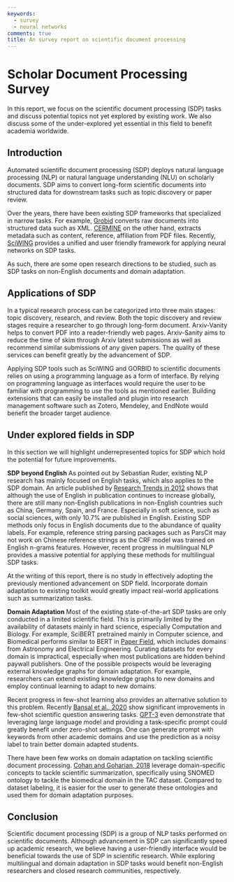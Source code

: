 ```yaml
---
keywords:
  - survey
  - neural networks
comments: true
title: An survey report on scientific document processing
---
```


# Scholar Document Processing Survey

In this report, we focus on the scientific document processing (SDP) tasks and discuss potential topics not yet explored by existing work. We also discuss some of the under-explored yet essential in this field to benefit academia worldwide.

## Introduction

Automated scientific document processing (SDP) deploys natural language processing (NLP) or natural language understanding (NLU) on scholarly documents. SDP aims to convert long-form scientific documents into structured data for downstream tasks such as topic discovery or paper review. 

Over the years, there have been existing SDP frameworks that specialized in narrow tasks. For example, [Grobid](https://github.com/kermitt2/grobid) converts raw documents into structured data such as XML. [CERMINE](https://github.com/CeON/CERMINE) on the other hand, extracts metadata such as content, reference, affiliation from PDF files. Recently, [SciWING](https://arxiv.org/abs/2004.03807) provides a unified and user friendly framework for applying neural networks on SDP tasks. 

As such, there are some open research directions to be studied, such as SDP tasks on non-English documents and domain adaptation. 


## Applications of SDP

In a typical research process can be categorized into three main stages: topic discovery, research, and review. Both the topic discovery and review stages require a researcher to go through long-form document. Arxiv-Vanity helps to convert PDF into a reader-friendly web pages. Arxiv-Sanity aims to reduce the time of skim through Arxiv latest submissions as well as recommend similar submissions of any given papers. The quality of these services can benefit greatly by the advancement of SDP. 

Applying SDP tools such as SciWING and GORBID to scientific documents relies on using a programming language as a form of interface. By relying on programming language as interfaces would require the user to be familiar with programming to use the tools as mentioned earlier. Building extensions that can easily be installed and plugin into research management software such as Zotero, Mendeley, and EndNote would benefit the broader target audience.


## Under explored fields in SDP

In this section we will highlight underrepresented topics for SDP which hold the potential for future improvements.

**SDP beyond English**
As pointed out by Sebastian Ruder, existing NLP research has mainly focused on English tasks, which also applies to the SDP domain. An article published by [Research Trends in 2012](https://www.researchtrends.com/issue-31-november-2012/the-language-of-future-scientific-communication/) shows that although the use of English in publication continues to increase globally, there are still many non-English publications in non-English countries such as China, Germany, Spain, and France. Especially in soft science, such as social sciences, with only 10.7% are published in English. Existing SDP methods only focus in English documents due to the abundance of quality labels. For example, reference string parsing packages such as ParsCit may not work on Chinese reference strings as the CRF model was trained on English n-grams features. However, recent progress in multilingual NLP provides a massive potential for applying these methods for multilingual SDP tasks.

At the writing of this report, there is no study in effectively adopting the previously mentioned advancement on SDP field. Incorporate domain adaptation to existing toolkit would greatly impact real-world applications such as summarization tasks.

**Domain Adaptation**
Most of the existing state-of-the-art SDP tasks are only conducted in a limited scientific field. This is primarily limited by the availability of datasets mainly in hard science, especially Computation and Biology. For example, SciBERT pretrained mainly in Computer science, and Biomedical performs similar to BERT in [Paper Field](https://paperswithcode.com/sota/sentence-classification-on-paper-field), which includes domains from Astronomy and Electrical Engineering. Curating datasets for every domain is impractical, especially when most publications are hidden behind paywall publishers. One of the possible prospects would be leveraging external knowledge graphs for domain adaptation. For example, researchers can extend existing knowledge graphs to new domains and employ continual learning to adapt to new domains. 

Recent progress in few-shot learning also provides an alternative solution to this problem. Recently [Bansal et al., 2020](https://www.aclweb.org/anthology/2020.emnlp-main.38/) show significant improvements in few-shot scientific question answering tasks. [GPT-3](https://papers.nips.cc/paper/2020/file/1457c0d6bfcb4967418bfb8ac142f64a-Paper.pdf) even demonstrate that leveraging large language model and providing a task-specific prompt could greatly benefit under zero-shot settings. One can generate prompt with keywords from other academic domains and use the prediction as a noisy label to train better domain adapted students.

There have been few works on domain adaptation on tackling scientific document processing. [Cohan and Goharian, 2018](https://link.springer.com/article/10.1007%2Fs00799-017-0216-8) leverage domain-specific concepts to tackle scientific summarization, specifically using SNOMED ontology to tackle the biomedical domain in the TAC dataset. Compared to dataset labeling, it is easier for the user to generate these ontologies and used them for domain adaptation purposes. 


## Conclusion

Scientific document processing (SDP) is a group of NLP tasks performed on scientific documents. Although advancement in SDP can significantly speed up academic research, we believe having a user-friendly interface would be beneficial towards the use of SDP in scientific research. While exploring multilingual and domain adaptation in SDP tasks would benefit non-English researchers and closed research communities, respectively.


